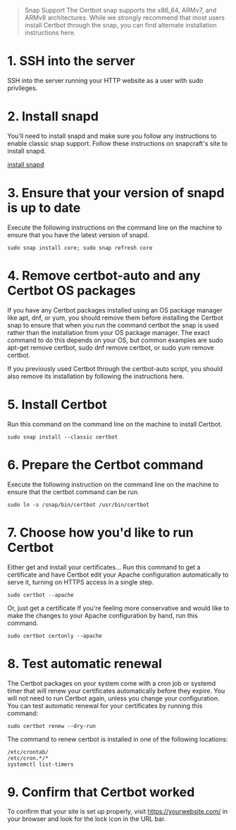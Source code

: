 > Snap Support
> The Certbot snap supports the x86_64, ARMv7, and ARMv8 architectures. While we strongly recommend that most users install Certbot through the snap, you can find alternate installation instructions here.

# 1. SSH into the server
SSH into the server running your HTTP website as a user with sudo privileges.

# 2. Install snapd
 You'll need to install snapd and make sure you follow any instructions to enable classic snap support.
 Follow these instructions on snapcraft's site to install snapd.

[install snapd](https://snapcraft.io/docs/installing-snapd/) 

# 3. Ensure that your version of snapd is up to date
Execute the following instructions on the command line on the machine to ensure that you have the latest version of snapd.

``` 
sudo snap install core; sudo snap refresh core 
```
# 4. Remove certbot-auto and any Certbot OS packages
If you have any Certbot packages installed using an OS package manager like apt, dnf, or yum, you should remove them before installing the Certbot snap to ensure that when you run the command certbot the snap is used rather than the installation from your OS package manager. The exact command to do this depends on your OS, but common examples are sudo apt-get remove certbot, sudo dnf remove certbot, or sudo yum remove certbot.

If you previously used Certbot through the certbot-auto script, you should also remove its installation by following the instructions here.

# 5. Install Certbot
Run this command on the command line on the machine to install Certbot.

``` 
sudo snap install --classic certbot
```
# 6. Prepare the Certbot command
Execute the following instruction on the command line on the machine to ensure that the certbot command can be run.

``` 
sudo ln -s /snap/bin/certbot /usr/bin/certbot
```
# 7. Choose how you'd like to run Certbot
Either get and install your certificates...
Run this command to get a certificate and have Certbot edit your Apache configuration automatically to serve it, turning on HTTPS access in a single step.

``` 
sudo certbot --apache
```
Or, just get a certificate
If you're feeling more conservative and would like to make the changes to your Apache configuration by hand, run this command.

``` 
sudo certbot certonly --apache
```
# 8. Test automatic renewal
The Certbot packages on your system come with a cron job or systemd timer that will renew your certificates automatically before they expire. You will not need to run Certbot again, unless you change your configuration. You can test automatic renewal for your certificates by running this command:

``` 
sudo certbot renew --dry-run
```
The command to renew certbot is installed in one of the following locations:
```
/etc/crontab/
/etc/cron.*/*
systemctl list-timers
```
# 9. Confirm that Certbot worked
To confirm that your site is set up properly, visit https://yourwebsite.com/ in your browser and look for the lock icon in the URL bar.
